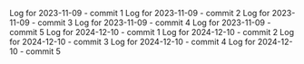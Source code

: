 Log for 2023-11-09 - commit 1
Log for 2023-11-09 - commit 2
Log for 2023-11-09 - commit 3
Log for 2023-11-09 - commit 4
Log for 2023-11-09 - commit 5
Log for 2024-12-10 - commit 1
Log for 2024-12-10 - commit 2
Log for 2024-12-10 - commit 3
Log for 2024-12-10 - commit 4
Log for 2024-12-10 - commit 5
